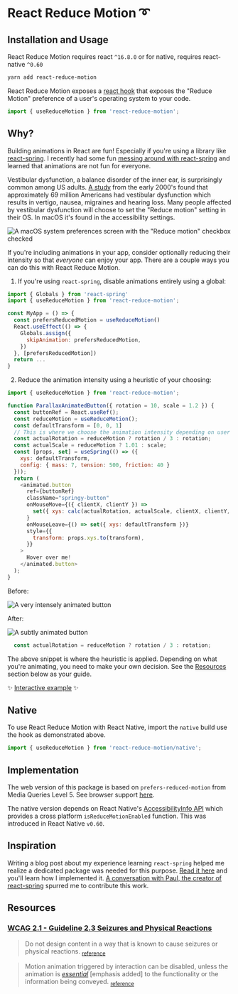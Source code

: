 # React Reduce Motion ➰

## Installation and Usage
React Reduce Motion requires react `^16.8.0` or for native, requires react-native `^0.60`

```sh
yarn add react-reduce-motion
```

React Reduce Motion exposes a [react hook](https://reactjs.org/docs/hooks-intro.html) that exposes the "Reduce Motion" preference of a user's operating system to your code.

```js
import { useReduceMotion } from 'react-reduce-motion';
```

## Why?

Building animations in React are fun! Especially if you're using a library like [react-spring](https://react-spring.io). I recently had some fun [messing around with react-spring](https://lukeherrington.com/posts/springtime-in-react-town/) and learned that animations are not fun for everyone.

Vestibular dysfunction, a balance disorder of the inner ear, is surprisingly common among US adults. [A study](https://www.ncbi.nlm.nih.gov/pubmed/19468085) from the early 2000's found that approximately 69 million Americans had vestibular dysfunction which results in vertigo, nausea, migraines and hearing loss. Many people affected by vestibular dysfunction will choose to set the "Reduce motion" setting in their OS. In macOS it's found in the accessibility settings.

![A macOS system preferences screen with the "Reduce motion" checkbox checked](https://lukeherrington.com/static/56a2a145993311eb80344c1b9845f23f/884f2/reduce-motion-macos.png)

If you're including animations in your app, consider optionally reducing their intensity so that _everyone_ can enjoy your app. There are a couple ways you can do this with React Reduce Motion.

1. If you're using `react-spring`, disable animations entirely using a global:

```js
import { Globals } from 'react-spring'
import { useReduceMotion } from 'react-reduce-motion';

const MyApp = () => {
  const prefersReducedMotion = useReduceMotion()
  React.useEffect(() => {
    Globals.assign({
      skipAnimation: prefersReducedMotion,
    })
  }, [prefersReducedMotion])
  return ...
}
```

2. Reduce the animation intensity using a heuristic of your choosing:

```js
import { useReduceMotion } from 'react-reduce-motion';

function ParallaxAnimatedButton({ rotation = 10, scale = 1.2 }) {
  const buttonRef = React.useRef();
  const reduceMotion = useReduceMotion();
  const defaultTransform = [0, 0, 1]
  // This is where we choose the animation intensity depending on user preference.
  const actualRotation = reduceMotion ? rotation / 3 : rotation;
  const actualScale = reduceMotion ? 1.01 : scale;
  const [props, set] = useSpring(() => ({
    xys: defaultTransform,
    config: { mass: 7, tension: 500, friction: 40 }
  }));
  return (
    <animated.button
      ref={buttonRef}
      className="springy-button"
      onMouseMove={({ clientX, clientY }) =>
        set({ xys: calc(actualRotation, actualScale, clientX, clientY, buttonRef.current) })
      }
      onMouseLeave={() => set({ xys: defaultTransform })}
      style={{
        transform: props.xys.to(transform),
      }}
    >
      Hover over me!
    </animated.button>
  );
}
```

Before:

![A very intensely animated button](https://user-images.githubusercontent.com/1127238/66233346-fa988980-e69f-11e9-89af-e7db47549293.gif)

After:

![A subtly animated button](https://user-images.githubusercontent.com/1127238/66233366-071ce200-e6a0-11e9-87f6-42b850e18a6e.gif)

```js
  const actualRotation = reduceMotion ? rotation / 3 : rotation;
```

The above snippet is where the heuristic is applied. Depending on what you're animating, you need to make your own decision. See the [Resources](#Resources) section below as your guide.

✨ [Interactive example](https://react-reduce-motion.netlify.com) ✨

## Native

To use React Reduce Motion with React Native, import the `native` build use the hook as demonstrated above.

```js
import { useReduceMotion } from 'react-reduce-motion/native';
```

## Implementation

The web version of this package is based on `prefers-reduced-motion` from Media Queries Level 5. See browser support [here](https://caniuse.com/#feat=prefers-reduced-motion).

The native version depends on React Native's [AccessibilityInfo API](https://facebook.github.io/react-native/docs/accessibilityinfo) which provides a cross platform `isReduceMotionEnabled` function. This was introduced in React Native `v0.60`.

## Inspiration

Writing a blog post about my experience learning `react-spring` helped me realize a dedicated package was needed for this purpose. [Read it here](https://lukeherrington.com/posts/springtime-in-react-town/) and you'll learn how I implemented it. [A conversation with Paul, the creator of react-spring](https://github.com/react-spring/react-spring/issues/811) spurred me to contribute this work. 

## Resources

### [WCAG 2.1 - Guideline 2.3 Seizures and Physical Reactions](https://www.w3.org/TR/WCAG21/#seizures-and-physical-reactions)
> Do not design content in a way that is known to cause seizures or physical reactions. <sub>[reference](https://www.w3.org/TR/WCAG21/#seizures-and-physical-reactions)</sub>

> Motion animation triggered by interaction can be disabled, unless the animation is _[essential](https://www.w3.org/TR/WCAG21/#dfn-essential)_ [emphasis added] to the functionality or the information being conveyed. <sub>[reference](https://www.w3.org/TR/WCAG21/#animation-from-interactions)</sub>

